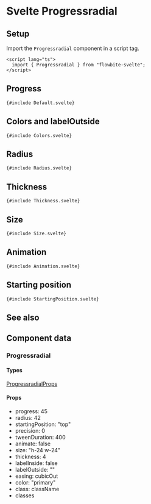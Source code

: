 # Svelte Progressradial


<script lang="ts">
  import {  TableProp, TableDefaultRow, CompoAttributesViewer, Seealso } from '../../utils'
  import { P, A } from '$lib'
  const dirName = "progress"
  const relatedLinks = ['/docs/components/progress','/docs/extend/progressradial' ]
</script>

## Setup

Import the `Progressradial` component in a script tag.

```svelte
<script lang="ts">
  import { Progressradial } from "flowbite-svelte";
</script>
```

## Progress

```svelte
{#include Default.svelte}
```

## Colors and labelOutside

```svelte
{#include Colors.svelte}
```

## Radius

```svelte
{#include Radius.svelte}
```

## Thickness

```svelte
{#include Thickness.svelte}
```

## Size

```svelte
{#include Size.svelte}
```

## Animation

```svelte
{#include Animation.svelte}
```

## Starting position

```svelte
{#include StartingPosition.svelte}
```

## See also

<Seealso links={relatedLinks} />

## Component data

### Progressradial

#### Types

[ProgressradialProps](https://github.com/themesberg/flowbite-svelte/blob/main/src/lib/types.ts#L1219)

#### Props

- progress: 45
- radius: 42
- startingPosition: "top"
- precision: 0
- tweenDuration: 400
- animate: false
- size: "h-24 w-24"
- thickness: 4
- labelInside: false
- labelOutside: ""
- easing: cubicOut
- color: "primary"
- class: className
- classes

